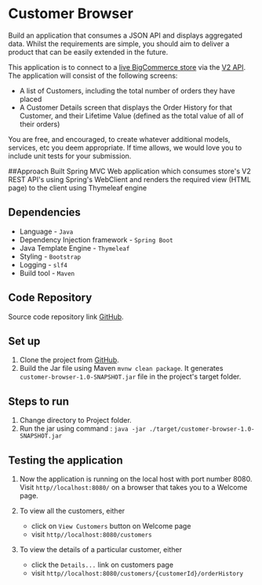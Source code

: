 # Customer Browser
Build an application that consumes a JSON API
and displays aggregated data.  Whilst the requirements are simple, you should aim to
deliver a product that can be easily extended in the future.

This application is to connect to a [live BigCommerce store](https://store-velgoi8q0k.mybigcommerce.com) via the
[V2 API](https://developer.bigcommerce.com/api/v2/). The application will consist of the following screens:
* A list of Customers, including the total number of orders they have placed
* A Customer Details screen that displays the Order History for that Customer, and their Lifetime Value (defined as the
  total value of all of their orders)
  
You are free, and encouraged, to create whatever additional models, services, etc you deem appropriate. If time allows,
we would love you to include unit tests for your submission.

##Approach
Built Spring MVC Web application which consumes store's V2 REST API's using Spring's WebClient 
and renders the required view (HTML page) to the client using Thymeleaf engine

## Dependencies
* Language - `Java` 
* Dependency Injection framework - `Spring Boot` 
* Java Template Engine - `Thymeleaf` 
* Styling - `Bootstrap` 
* Logging - `slf4`
* Build tool - `Maven`


## Code Repository
Source code repository link [GitHub](https://github.com/keerthik26/customer-browser).

## Set up
1. Clone the project from [GitHub](https://github.com/keerthik26/customer-browser).
2. Build the Jar file using Maven `mvnw clean package`. 
   It generates `customer-browser-1.0-SNAPSHOT.jar` file in the project's target folder. 

## Steps to run
1. Change directory to Project folder.
2. Run the jar using command :
  `java -jar ./target/customer-browser-1.0-SNAPSHOT.jar`
   
## Testing the application
1. Now the application is running on the local host with port number 8080.
   Visit `http//localhost:8080/` on a browser that takes you to a Welcome page.
   
2. To view all the customers, either 
    * click on `View Customers` button on Welcome page
    * visit `http//localhost:8080/customers`

3. To view the details of a particular customer, either
    * click the `Details...` link on customers page
    * visit `http//localhost:8080/customers/{customerId}/orderHistory`
